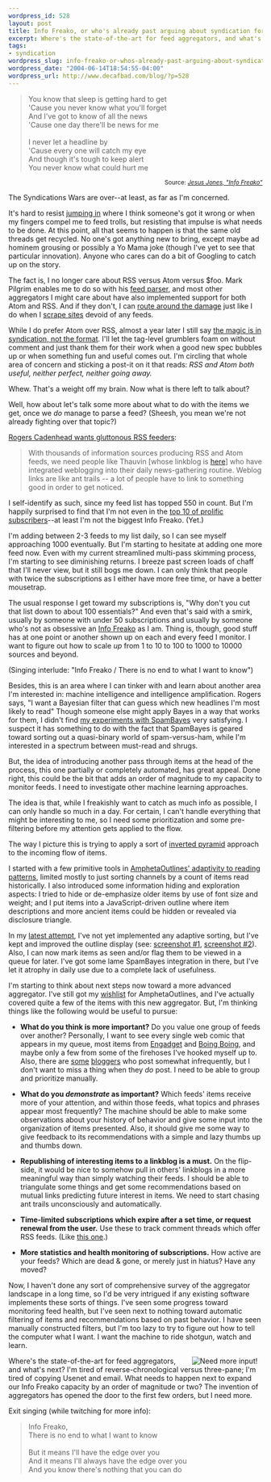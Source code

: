 ```yaml
--- 
wordpress_id: 528
layout: post
title: Info Freako, or who's already past arguing about syndication formats?
excerpt: Where's the state-of-the-art for feed aggregators, and what's next?  I'm tired of reverse-chronological versus three-pane; I'm tired of copying Usenet and email.  What needs to happen next to expand our Info Freako capacity by an order of magnitude or two?  The invention of aggregators has opened the door to the first few orders, but I need more.
tags: 
- syndication
wordpress_slug: info-freako-or-whos-already-past-arguing-about-syndication-formats
wordpress_date: "2004-06-14T18:54:55-04:00"
wordpress_url: http://www.decafbad.com/blog/?p=528
---
```

> You know that sleep is getting hard to get<br />
> 'Cause you never know what you'll forget<br />
> And I've got to know of all the news<br />
> 'Cause one day there'll be news for me<br />
> <br />
> I never let a headline by<br />
> 'Cause every one will catch my eye<br />
> And though it's tough to keep alert<br />
> You never know what could hurt me<br />

<div class="credit" align="right"><small>Source: <cite><a href=
"http://www.jesusjonesarchive.com/lyrics.htm#Info%20Freako">Jesus Jones, "Info Freako"</a></cite></small></div>

The Syndications Wars are over--at least, as far as I'm concerned.  

It's hard to resist [jumping in][jumping in] where I think someone's got it wrong or when my fingers compel me to feed trolls, but resisting that impulse is what needs to be done.  At this point, all that seems to happen is that the same old threads get recycled.  No one's got anything new to bring, except maybe ad hominem grousing or possibly a Yo Mama joke (though I've yet to see that particular innovation).  Anyone who cares can do a bit of Googling to catch up on the story.

The fact is, I no longer care about RSS versus Atom versus $foo.  Mark Pilgrim enables me to do so with his [feed parser][feedparser], and most other aggregators I might care about have also implemented support for both Atom and RSS.  And if they don't, I can [route around the damage][rss colored glasses] just like I do when I [scrape sites][scrape sites] devoid of any feeds.

While I do prefer Atom over RSS, almost a year later I still say [the magic is in syndication, not the format][syndication magic].  I'll let the tag-level grumblers foam on without comment and just thank them for their work when a good new spec  bubbles up or when something fun and useful comes out.  I'm circling that whole area of concern and sticking a post-it on it that reads: *RSS and Atom both useful, neither perfect, neither going away.*

Whew.  That's a weight off my brain.  Now what is there left to talk about?

Well, how about let's talk some more about what to do with the items we get, once we *do* manage to parse a feed?  (Sheesh, you mean we're not already fighting over that topic?)  

[Rogers Cadenhead wants gluttonous RSS feeders][cadenhead]:

> With thousands of information sources producing RSS and Atom feeds, we need people like Thauvin [whose linkblog is [here][thauvin]] who have integrated weblogging into their daily news-gathering routine. Weblog links are like ant trails -- a lot of people have to link to something good in order to get noticed.

I self-identify as such, since my feed list has topped 550 in count.  But I'm happily surprised to find that I'm not even in the [top 10 of prolific subscribers][prolific subs]--at least I'm not the biggest Info Freako.  (Yet.)  

I'm adding between 2-3 feeds to my list daily, so I can see myself approaching 1000 eventually.  But I'm starting to hesitate at adding one more feed now.  Even with my current streamlined multi-pass skimming process, I'm starting to see diminishing returns.  I breeze past screen loads of chaff that I'll never view, but it still bogs me down.  I can only think that people with twice the subscriptions as I either have more free time, or have a better mousetrap.

The usual response I get toward my subscriptions is, "Why don't you cut that list down to about 100 essentials?"  And even that's said with a smirk, usually by someone with under 50 subscriptions and usually by someone who's not as obsessive an [Info Freako][info freako] as I am.  Thing is, though, good stuff has at one point or another shown up on each and every feed I monitor.  I want to figure out how to scale *up* from 1 to 10 to 100 to 1000 to 10000 sources and beyond.

(Singing interlude: "Info Freako / There is no end to what I want to know")

Besides, this is an area where I can tinker with and learn about another area I'm interested in: machine intelligence and intelligence amplification.  Rogers says, "I want a Bayesian filter that can guess which new headlines I'm most likely to read"  Though someone else might apply Bayes in a way that works for them, I didn't find [my experiments with SpamBayes][bayes] very satisfying.  I suspect it has something to do with the fact that SpamBayes is geared toward sorting out a quasi-binary world of spam-versus-ham, while I'm interested in a spectrum between must-read and shrugs.

But, the idea of introducing another pass through items at the head of the process, this one partially or completely automated, has great appeal.  Done right, this could be the bit that adds an order of magnitude to my capacity to monitor feeds.  I need to investigate other machine learning approaches.

The idea is that, while I freakishly want to catch as much info as possible, I can only handle so much in a day.  For certain, I can't handle everything that might be interesting to me, so I need some prioritization and some pre-filtering before my attention gets applied to the flow.

The way I picture this is trying to apply a sort of [inverted pyramid][inverted pyramid] approach to the incoming flow of items.

I started with a few primitive tools in [AmphetaOutlines' adaptivity to reading patterns][amphetaoutlines], limited mostly to just sorting channels by a count of items read historically.  I also introduced some information hiding and exploration aspects:  I tried to hide or de-emphasize older items by use of font size and weight; and I put items into a JavaScript-driven outline where item descriptions and more ancient items could be hidden or revealed via disclosure triangle.

In my [latest attempt][dbagg2], I've not yet implemented any adaptive sorting, but I've kept and improved the outline display (see: [screenshot #1][dbagg2 screen1], [screenshot #2][dbagg2 screen2]).  Also, I can now mark items as seen and/or flag them to be viewed in a queue for later.  I've got some lame SpamBayes integration in there, but I've let it atrophy in daily use due to a complete lack of usefulness.

I'm starting to think about next steps now toward a more advanced aggregator.  I've still got my [wishlist][wishlist] for AmphetaOutlines, and I've actually covered quite a few of the items with this new aggregator.  But, I'm thinking things like the following would be useful to pursue:

* **What do you think is more important?**  Do you value one group of feeds over another?  Personally, I want to see every single web comic that appears in my queue, most items from [Engadget][engadget] and [Boing Boing][boing boing], and maybe only a few from some of the firehoses I've hooked myself up to.  Also, there are [some][blogger1] [bloggers][blogger2] who post somewhat infrequently, but I don't want to miss a thing when they *do* post.  I need to be able to group and prioritize manually.

* **What do you *demonstrate* as important?**  Which feeds' items receive more of your attention, and within those feeds, what topics and phrases appear most frequently?  The machine should be able to make some observations about your history of behavior and give some input into the organization of items presented.  Also, it should give me some way to give feedback to its recommendations with a simple and lazy thumbs up and thumbs down.

* **Republishing of interesting items to a linkblog is a must.**  On the flip-side, it would be nice to somehow pull in others' linkblogs in a more meaningful way than simply watching their feeds.  I should be able to triangulate some things and get some recommendations based on mutual links predicting future interest in items.  We need to start chasing ant trails unconsciously and automatically.

* **Time-limited subscriptions which expire after a set time, or request renewal from the user.**  Use these to track comment threads which offer RSS feeds.  (Like [this one][comment feed].)

* **More statistics and health monitoring of subscriptions.**  How active are your feeds?  Which are dead &#38; gone, or merely just in hiatus?  Have any moved?

Now, I haven't done any sort of comprehensive survey of the aggregator landscape in a long time, so I'd be very intrigued if any existing software implements these sorts of things.  I've seen some progress toward monitoring feed health, but I've seen next to nothing toward automatic filtering of items and recommendations based on past behavior.  I have seen manually constructed filters, but I'm too lazy to try to figure out how to tell the computer what I want.   I want the machine to ride shotgun, watch and learn.

<a href="http://www.johnny-five.com/"><img src="http://www.johnny-five.com/simplenet/Shortcircuit/Pics/Pictures/Misc/jfive.gif" align="right" alt="Need more input!" hspace="10" /></a> Where's the state-of-the-art for feed aggregators, and what's next?  I'm tired of reverse-chronological versus three-pane; I'm tired of copying Usenet and email.  What needs to happen next to expand our Info Freako capacity by an order of magnitude or two?  The invention of aggregators has opened the door to the first few orders, but I need more.   

Exit singing (while twitching for more info):

> Info Freako, <br />
> There is no end to what I want to know <br />
> <br />
> But it means I'll have the edge over you<br />
> And it means I'll always have the edge over you<br />
> And you know there's nothing that you can do<br />

[jumping in]: http://www.reactuate.com/index.php?itemid=682
[blogger1]: http://interconnected.org/home/
[blogger2]: http://www.ecyrd.com/ButtUgly/Wiki.jsp?page=Main_blogentry_130604_1
[engadget]: http://www.engadget.com/
[boing boing]: http://boingboing.net/
[inverted pyramid]: http://mtsu32.mtsu.edu:11178/171/pyramid.htm
[comment feed]: http://www.pycs.net/system/comments.py?u=0000001&#38;p=1802&#38;format=rss
[wishlist]: http://www.decafbad.com/twiki/bin/view/Main/AmphetaOutlinesWishList
[dbagg2 screen1]: http://www.decafbad.com/2004/06/dbagg2a.jpg
[dbagg2 screen2]: http://www.decafbad.com/2004/06/dbagg2b.jpg
[dbagg2]: http://www.decafbad.com/cvs/dbagg2
[amphetaoutlines]: http://www.decafbad.com/blog/2002/08/05/ooobbf
[bayes]: http://www.decafbad.com/blog/2003/08/16/bayes_agg_one
[info freako]: http://www.jesusjonesarchive.com/lyrics.htm#Info%20Freako "Jesus Jones lyrics"
[thauvin]: http://www.thauvin.net/linkblog/
[prolific subs]: http://feeds.scripting.com/prolificSubscribers
[cadenhead]: http://www.cadenhead.org/workbench/2004/06/10.html#a1802
[syndication magic]: http://www.decafbad.com/blog/2003/07/07/syndications_formats
[scrape sites]: http://www.decafbad.com/twiki/bin/view/Main/XslScraper
[rss colored glasses]: http://www.decafbad.com/blog/2004/05/03/put_on_your_rsscolored_glasses_and_forget_about_atom
[feedparser]: http://diveintomark.org/projects/feed_parser/
